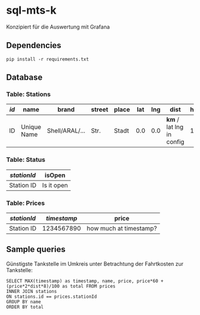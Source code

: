 # sql-mts-k

Konzipiert für die Auswertung mit Grafana

## Dependencies

```
pip install -r requirements.txt
```

## Database

### Table: Stations

| *id* | name        | brand          | street | place | lat | lng | dist                       | houseNumber | postCode |
|------|-------------|----------------|--------|-------|-----|-----|----------------------------|-------------|----------|
| ID   | Unique Name | Shell/ARAL/... | Str.   | Stadt | 0.0 | 0.0 | **km** / lat lng in config | 1           | 12345    |

### Table: Status

| *stationId* | isOpen     |
|-------------|------------|
| Station ID  | Is it open |

### Table: Prices

| *stationId* | *timestamp*  | price                  |
|-------------|--------------|------------------------|
| Station ID  | 1234567890   | how much at timestamp? |

## Sample queries

Günstigste Tankstelle im Umkreis unter Betrachtung der Fahrtkosten zur Tankstelle:
```
SELECT MAX(timestamp) as timestamp, name, price, price*60 + (price*2*dist*8)/100 as total FROM prices
INNER JOIN stations
ON stations.id == prices.stationId
GROUP BY name
ORDER BY total
```
